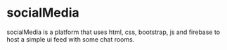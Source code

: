 # socialMedia
socialMedia is a platform that uses html, css, bootstrap, js and firebase to host a simple ui feed with some chat rooms.
